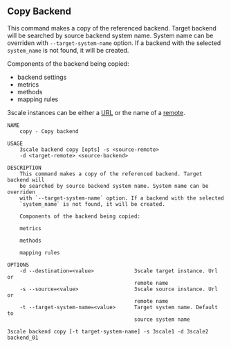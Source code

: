 ## Copy Backend

This command makes a copy of the referenced backend.
Target backend will be searched by source backend system name. System name can be overriden with `--target-system-name` option.
If a backend with the selected `system_name` is not found, it will be created.

Components of the backend being copied:

* backend settings
* metrics
* methods
* mapping rules

3scale instances can be either a [URL](docs/remotes.md#remote-urls) or the name of a [remote](docs/remotes.md).

```shell
NAME
    copy - Copy backend

USAGE
    3scale backend copy [opts] -s <source-remote>
    -d <target-remote> <source-backend>

DESCRIPTION
    This command makes a copy of the referenced backend. Target backend will
    be searched by source backend system name. System name can be overriden
    with `--target-system-name` option. If a backend with the selected
    `system_name` is not found, it will be created.

    Components of the backend being copied:

    metrics

    methods

    mapping rules

OPTIONS
    -d --destination=<value>             3scale target instance. Url or
                                         remote name
    -s --source=<value>                  3scale source instance. Url or
                                         remote name
    -t --target-system-name=<value>      Target system name. Default to
                                         source system name
```

```shell
3scale backend copy [-t target-system-name] -s 3scale1 -d 3scale2 backend_01
```
